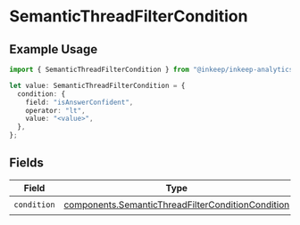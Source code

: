 # SemanticThreadFilterCondition

## Example Usage

```typescript
import { SemanticThreadFilterCondition } from "@inkeep/inkeep-analytics/models/components";

let value: SemanticThreadFilterCondition = {
  condition: {
    field: "isAnswerConfident",
    operator: "lt",
    value: "<value>",
  },
};
```

## Fields

| Field                                                                                                                  | Type                                                                                                                   | Required                                                                                                               | Description                                                                                                            |
| ---------------------------------------------------------------------------------------------------------------------- | ---------------------------------------------------------------------------------------------------------------------- | ---------------------------------------------------------------------------------------------------------------------- | ---------------------------------------------------------------------------------------------------------------------- |
| `condition`                                                                                                            | [components.SemanticThreadFilterConditionCondition](../../models/components/semanticthreadfilterconditioncondition.md) | :heavy_check_mark:                                                                                                     | N/A                                                                                                                    |
